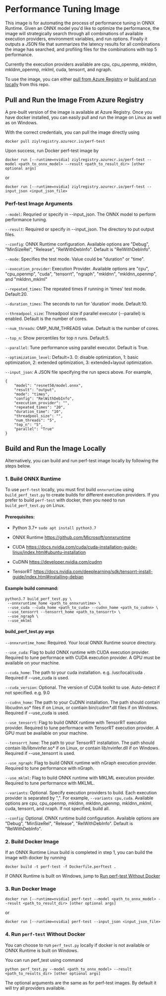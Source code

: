 # Performance Tuning Image

This image is for automating the process of performance tuning in ONNX Runtime. Given an ONNX model you'd like to optimize the performance, the image will strategically search through all combinations of available execution providers, environment variables, and run options. Finally it outputs a JSON file that summarizes the latency results for all combinations the image has searched, and profiling files for the combinations with top 5 performance.

Currently the execution providers available are cpu, cpu_openmp, mkldnn, mkldnn_openmp, mklml, cuda, tensorrt, and ngraph.  

To use the image, you can either [pull from Azure Registry](#Pull-and-Run-the-Image-From-Azure-Registry) or [build and run locally](#Build-and-Run-the-Image-Locally) from this repo.

## Pull and Run the Image From Azure Registry

A pre-built version of the image is available at Azure Registry. Once you have docker installed, you can easily pull and run the image on Linux as well as on Windows. 

With the correct credentials, you can pull the image directly using 
```
docker pull ziylregistry.azurecr.io/perf-test
```

Upon success, run Docker perf-test image by
```
docker run [--runtime=nvidia] ziylregistry.azurecr.io/perf-test --model <path_to_onnx_model> --result <path_to_result_dir> [other optional args]
```
or 
```
docker run [--runtime=nvidia] ziylregistry.azurecr.io/perf-test --input_json <input_json_file>
```

### Perf-test Image Arguments

`--model`: Requried or specify in --input_json. The ONNX model to perform performance tuning. 

`--result`: Required or specify in --input_json. The directory to put output files. 

`--config`: ONNX Runtime configuration. Available options are "Debug", "MinSizeRel", "Release", "RelWithDebInfo". Default is "RelWithDebInfo". 

`--mode`: Specifies the test mode. Value could be "duration" or "time".

`--execution_provider`: Execution Provider. Available options are "cpu", "cpu_openmp", "cuda", "tensorrt", "ngraph", "mkldnn", "mkldnn_openmp", and "mkldnn_mklml"

`--repeated_times`: The repeated times if running in 'times' test mode. Default:20.

`--duration_times`: The seconds to run for 'duration' mode. Default:10.

`--threadpool_size`: Threadpool size if parallel executor (--parallel) is enabled. Default is the number of cores. 

`--num_threads`: OMP_NUM_THREADS value. Default is the number of cores. 

`--top_n`: Show percentiles for top n runs. Default:5.

`--parallel`: Tune performance using parallel executor. Default is True. 

`--optimization_level`: Default=3. 0: disable optimization, 1: basic optimization, 2: extended optimization, 3: extended+layout optimization.

`--input_json`: A JSON file specifying the run specs above. For example, 
```
{
    "model": "resnet50/model.onnx",
    "result": "output",
    "mode": "times", 
    "config": "RelWithDebInfo", 
    "execution_provider": "",
    "repeated_times": "20",
    "duration_time": "10",
    "threadpool_size": "",
    "num_threads": "5",
    "top_n": "5",
    "parallel": "True"
}
```

## Build and Run the Image Locally

Alternatively, you can build and run perf-test image locally by following the steps below. 

### 1. Build ONNX Runtime
To use `perf-test` locally, you must first build `onnxruntime` using `build_perf_test.py` to create builds for different execution providers. If you prefer to build `perf-test` with docker, then you need to run `build_perf_test.py` on Linux.  

#### Prerequisites:
- Python 3.7+ `sudo apt install python3.7`
- ONNX Runtime https://github.com/Microsoft/onnxruntime

- CUDA https://docs.nvidia.com/cuda/cuda-installation-guide-linux/index.html#ubuntu-installation
- CuDNN https://developer.nvidia.com/cudnn 
- TensorRT https://docs.nvidia.com/deeplearning/sdk/tensorrt-install-guide/index.html#installing-debian

#### Example build command:  
```
python3.7 build_perf_test.py \
 --onnxruntime_home <path_to_onnxruntime> \
 --use_cuda --cuda_home <path_to_cuda> --cudnn_home <path_to_cudnn> \
 --use_tensorrt --tensorrt_home <path_to_tensorrt> \
 --use_ngraph \
 --use_mklml
```

#### build_perf_test.py args

`--onnxruntime_home`:   Required. Your local ONNX Runtime source directory. 

`--use_cuda`: Flag to build ONNX runtime with CUDA execution provider. Required to tune performace with CUDA execution provider. A GPU must be available on your machine.

`--cuda_home`: The path to your cuda installation. e.g. /usr/local/cuda . Required if --use_cuda is used. 

`--cuda_version`: Optional. The version of CUDA toolkit to use. Auto-detect if not specified. e.g. 9.0

`--cudnn_home`: The path to your CuDNN installation. The path should  contain libcudnn.so* files if on Linux, or contiain bin/cudnn*.dll files if on Windows. Required if --use_cuda is used. 

`--use_tensorrt`: Flag to build ONNX runtime with TensorRT execution provider. Required to tune performace with TensorRT execution provider. A GPU must be available on your machine.

`--tensorrt_home`: The path to your TensorRT installation. The path should contain lib/libnvinfer.so* if on Linux, or contain lib/nvinfer.dll if on Windows. Required if --use_tensorrt is used. 

`--use_ngraph`: Flag to build ONNX runtime with nGraph execution provider. Required to tune performance with nGraph. 

`--use_mklml`: Flag to build ONNX runtime with MKLML execution provider. Required to tune performance with MKLML. 

`--variants`: Optional. Specify execution providers to build. Each execution provider is separated by ",". For example, `--variants cpu,cuda`. Available options are cpu, cpu_openmp, mkldnn, mkldnn_openmp, mkldnn_mklml, cuda, tensorrt, and nraph. If not specified, build all. 

`--config`: Optional. ONNX runtime build configuration. Available options are "Debug", "MinSizeRel", "Release", "RelWithDebInfo". Default is "RelWithDebInfo". 

### 2. Build Docker Image
If an ONNX Runtime Linux build is completed in step 1, you can build the image with docker by running 
```
docker build -t perf-test -f Dockerfile.perftest .
```

If ONNX Runtime is built on Windows, jump to [Run perf-test Without Docker](#4-run-perf-test-without-docker)

### 3. Run Docker Image
```
docker run [--runtime=nvidia] perf-test --model <path_to_onnx_model> --result <path_to_result_dir> [other optional args]
```
or
```
docker run [--runtime=nvidia] perf-test --input_json <input_json_file>
```

### 4. Run `perf-test` Without Docker

You can choose to run `perf_test.py` locally if docker is not available or ONNX Runtime is built on Windows. 

You can run perf_test using command 
```
python perf_test.py --model <path_to_onnx_model> --result <path_to_results_dir> [other optional args]
```
The optional arguments are the same as for perf-test images. By default it will try all providers available.
